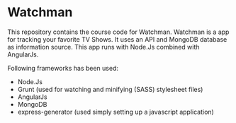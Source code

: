 Watchman
========

This repository contains the course code for Watchman. Watchman is a app for tracking your favorite TV Shows. It uses an API and MongoDB database as information source. This app runs with Node.Js combined with AngularJs.

Following frameworks has been used:
* Node.Js
* Grunt (used for watching and minifying (SASS) stylesheet files)
* AngularJs
* MongoDB
* express-generator (used simply setting up a javascript application)

